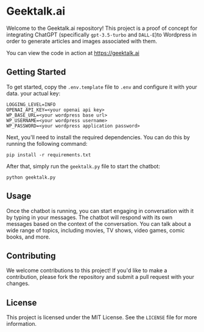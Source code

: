 # Geektalk.ai

Welcome to the Geektalk.ai repository! This project is a proof of concept for integrating ChatGPT (specifically `gpt-3.5-turbo` and `DALL-E`)to Wordpress in order to generate articles and images associated with them.

You can view the code in action at https://geektalk.ai

## Getting Started

To get started, copy the `.env.template` file to `.env` and configure it with your data.  your actual key:

```
LOGGING_LEVEL=INFO
OPENAI_API_KEY=<your openai api key>
WP_BASE_URL=<your wordpress base url>
WP_USERNAME=<your wordpress username>
WP_PASSWORD=<your wordpress application password>
```

Next, you'll need to install the required dependencies. You can do this by running the following command:

```
pip install -r requirements.txt
```

After that, simply run the `geektalk.py` file to start the chatbot:

```
python geektalk.py
```

## Usage

Once the chatbot is running, you can start engaging in conversation with it by typing in your messages. The chatbot will respond with its own messages based on the context of the conversation. You can talk about a wide range of topics, including movies, TV shows, video games, comic books, and more.

## Contributing

We welcome contributions to this project! If you'd like to make a contribution, please fork the repository and submit a pull request with your changes.

## License

This project is licensed under the MIT License. See the `LICENSE` file for more information.